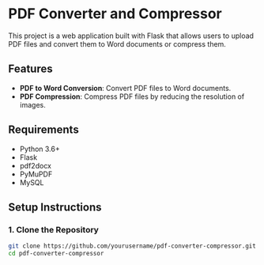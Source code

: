 # PDF Converter and Compressor

This project is a web application built with Flask that allows users to upload PDF files and convert them to Word documents or compress them.

## Features

- **PDF to Word Conversion**: Convert PDF files to Word documents.
- **PDF Compression**: Compress PDF files by reducing the resolution of images.

## Requirements

- Python 3.6+
- Flask
- pdf2docx
- PyMuPDF
- MySQL

## Setup Instructions

### 1. Clone the Repository

```bash
git clone https://github.com/yourusername/pdf-converter-compressor.git
cd pdf-converter-compressor
